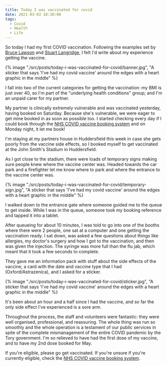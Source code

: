 ```yaml
---
title: Today I was vaccinated for covid
date: 2021-03-03 10:30:00
tags:
  - Covid
  - Health
  - Life
---
```


So today I had my first COVID vaccination. Following the examples set by [Bruce Lawson](https://www.brucelawson.co.uk/2021/i-got-vaccinated-for-covid/) and [Stuart Langridge](https://www.kryogenix.org/days/2021/01/28/today-i-was-vaccinated-for-covid/), I felt I'd write about my experience getting the vaccine.

<!-- excerpt -->

{% image "./src/posts/today-i-was-vaccinated-for-covid/banner.jpg", "A sticker that says 'I've had my covid vaccine' around the edges with a heart graphic in the middle" %}

I fall into two of the current categories for getting the vaccination: my BMI is just over 40, so I'm part of the "underlying health conditions" group; and I'm an unpaid carer for my partner.

My partner is clinically extremely vulnerable and was vaccinated yesterday, having booked on Saturday. Because she's vulnerable, we were eager to get mine booked in as soon as possible too. I started checking every day if I could book through the [NHS COVID vaccine booking system](https://www.nhs.uk/conditions/coronavirus-covid-19/coronavirus-vaccination/book-coronavirus-vaccination/) and on Monday night, it let me book!

I'm staying at my partners house in Huddersfield this week in case she gets poorly from the vaccine side effects, so I booked myself to get vaccinated at the John Smith's Stadium in Huddersfield.

As I got close to the stadium, there were loads of temporary signs making sure people knew where the vaccine center was. Headed towards the car park and a firefighter let me know where to park and where the entrance to the vaccine center was.

{% image "./src/posts/today-i-was-vaccinated-for-covid/temporary-sign.jpg", "A sticker that says 'I've had my covid vaccine' around the edges with a heart graphic in the middle" %}

I walked down to the entrance gate where someone guided me to the queue to get inside. While I was in the queue, someone took my booking reference and tapped it into a tablet.

After queueing for about 10 minutes, I was told to go into one of the booths where there were 2 people, one sat at a computer and one getting the vaccination ready. I sat down, was asked a few questions about things like allergies, my doctor's surgery and how I got to the vaccination, and then was given the injection. The syringe was more full than the flu jab, which meant that it took a few seconds to complete.

They gave me an information pack with stuff about the side effects of the vaccine, a card with the date and vaccine type that I had (Oxford/Astrazenica), and I asked for a sticker.

{% image "./src/posts/today-i-was-vaccinated-for-covid/sticker.jpg", "A sticker that says 'I've had my covid vaccine' around the edges with a heart graphic in the middle" %}

It's been about an hour and a half since I had the vaccine, and so far the only side effect I've experienced is a sore arm.

Throughout the process, the staff and volunteers were fantastic: they were well organised, professional, and reassuring. The whole thing was run so smoothly and the whole operation is a testament of our public services in spite of the complete mismanagement of the entire COVID pandemic by the Tory government. I'm so relieved to have had the first dose of my vaccine, and to have my 2nd dose booked for May.

If you're eligible, please go get vaccinated. If you're unsure if you're currently eligible, check the [NHS COVID vaccine booking system](https://www.nhs.uk/conditions/coronavirus-covid-19/coronavirus-vaccination/book-coronavirus-vaccination/).
